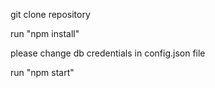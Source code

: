 git clone repository

run "npm install"

please change db credentials in config.json file 

run "npm start"

